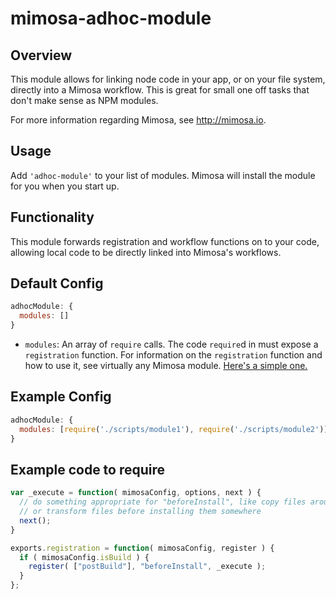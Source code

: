 mimosa-adhoc-module
===========
## Overview

This module allows for linking node code in your app, or on your file system, directly into a Mimosa workflow.  This is great for small one off tasks that don't make sense as NPM modules.

For more information regarding Mimosa, see http://mimosa.io.

## Usage

Add `'adhoc-module'` to your list of modules. Mimosa will install the module for you when you start up.

## Functionality

This module forwards registration and workflow functions on to your code, allowing local code to be directly linked into Mimosa's workflows.

## Default Config

```javascript
adhocModule: {
  modules: []
}
```

* `modules`: An array of `require` calls. The code `require`d in must expose a `registration` function. For information on the `registration` function and how to use it, see virtually any Mimosa module. [Here's a simple one.](https://github.com/dbashford/mimosa-handlebars-on-window/blob/master/src/index.js#L26-L28)

## Example Config

```javascript
adhocModule: {
  modules: [require('./scripts/module1'), require('./scripts/module2')]
}
```

## Example code to require

```javascript
var _execute = function( mimosaConfig, options, next ) {
  // do something appropriate for "beforeInstall", like copy files around
  // or transform files before installing them somewhere
  next();
}

exports.registration = function( mimosaConfig, register ) {
  if ( mimosaConfig.isBuild ) {
    register( ["postBuild"], "beforeInstall", _execute );
  }
};
```
